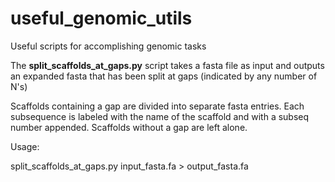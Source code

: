 # useful_genomic_utils
Useful scripts for accomplishing genomic tasks

The **split_scaffolds_at_gaps.py** script takes a fasta file as input and outputs an expanded fasta that has been split at gaps (indicated by any number of N's)

Scaffolds containing a gap are divided into separate fasta entries. Each subsequence is labeled with the name of the scaffold and with a subseq number appended. Scaffolds without a gap are left alone.

Usage:

split_scaffolds_at_gaps.py input_fasta.fa > output_fasta.fa
